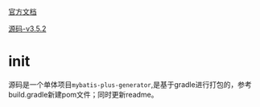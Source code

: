 
[官方文档](https://baomidou.com)

[源码-v3.5.2](https://github.com/baomidou/generator)

# init

源码是一个单体项目`mybatis-plus-generator`,是基于gradle进行打包的，参考build.gradle新建pom文件；同时更新readme。
